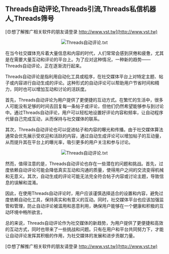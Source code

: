 ## **Threads自动评论,Threads引流,Threads私信机器人,Threads筛号**

[😍想了解推广相关软件的朋友请登录 http://www.vst.tw](http://www.vst.tw)

 <center><img src="https://vst.tw/MP4/tuiguang/png/3.png" alt="Threads自动评论.txt"></center>

在当今社交媒体充斥着大量信息和内容的时代，人们常常会感到厌倦和疲惫，尤其是在需要大量互动和评论的平台上。为了应对这种情况，一种新的趋势——Threads自动评论，正在逐渐流行起来。

Threads自动评论是指利用自动化工具或程序，在社交媒体平台上对特定主题、帖子或内容进行自动生成的评论。这种形式的自动评论可以帮助用户节省时间和精力，同时也可以增加互动和讨论的活跃度。

首先，Threads自动评论为用户提供了更便捷的互动方式。在繁忙的生活中，很多人可能没有足够的时间去回复每一条帖子或评论，但他们仍然希望能够参与到讨论中。通过Threads自动评论，用户可以轻松地设置好评论内容和频率，让自动程序代替自己完成互动，从而保持与社交媒体的联系。

其次，Threads自动评论也可以促进帖子和内容的曝光和传播。由于社交媒体算法通常会优先展示受欢迎和活跃的内容，通过自动生成评论可以增加帖子的互动量，从而提升其在平台上的曝光率，吸引更多的用户关注和参与讨论。

 <center><img src="https://vst.tw/MP4/tuiguang/png/1.png" alt="Threads自动评论.txt"></center>

然而，值得注意的是，Threads自动评论也存在一些潜在的问题和挑战。首先，过度依赖自动评论可能会降低真实互动和沟通的质量，使得用户之间的交流变得机械和无意义。其次，自动生成的评论可能无法完全符合帖子内容或讨论主题，导致信息的误解和混淆。

因此，在使用Threads自动评论时，用户应该谨慎选择适合的设置和内容，避免过度依赖自动化工具，保持真实和有意义的互动。同时，社交媒体平台也应该加强监管和管理，防止自动评论被滥用和恶意利用，确保用户能够在一个健康和积极的互动环境中畅所欲言。

总的来说，Threads自动评论作为社交媒体的新趋势，为用户提供了更便捷和高效的互动方式，同时也带来了一些挑战和问题。只有在用户和平台共同努力下，才能让自动评论发挥其积极的作用，为社交媒体的发展和进步贡献力量。

[😍想了解推广相关软件的朋友请登录 http://www.vst.tw](http://www.vst.tw)



